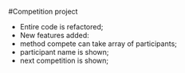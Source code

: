 #Competition project
- Entire code is refactored;
- New features added:
- method compete can take array of participants;
- participant name is shown;
- next competition is shown;

